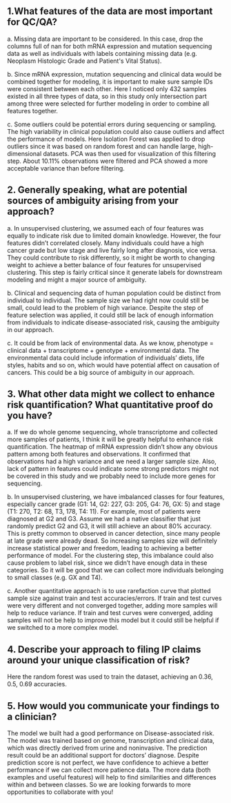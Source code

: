 ## 1.What features of the data are most important for QC/QA?
a.	Missing data are important to be considered. In this case, drop the columns full of nan for both mRNA expression and mutation sequencing data as well as individuals with labels containing missing data (e.g. Neoplasm Histologic Grade and Patient's Vital Status).

b. Since mRNA expression, mutation sequencing and clinical data would be combined together for modeling, it is important to make sure sample IDs were consistent between each other. Here I noticed only 432 samples existed in all three types of data, so in this study only intersection part among three were selected for further modeling in order to combine all features together.

c. Some outliers could be potential errors during sequencing or sampling. The high variability in clinical population could also cause outliers and affect the performance of models. Here Isolation Forest was applied to drop outliers since it was based on random forest and can handle large, high-dimensional datasets. PCA was then used for visualization of this filtering step. About 10.11% observations were filtered and PCA showed a more acceptable variance than before filtering.

## 2. Generally speaking, what are potential sources of ambiguity arising from your approach?
a. In unsupervised clustering, we assumed each of four features was equally to indicate risk due to limited domain knowledge. However, the four features didn’t correlated closely. Many individuals could have a high cancer grade but low stage and live fairly long after diagnosis, vice versa. They could contribute to risk differently, so it might be worth to changing weight to achieve a better balance of four features for unsupervised clustering. This step is fairly critical since it generate labels for downstream modeling and might a major source of ambiguity.

b. Clinical and sequencing data of human population could be distinct from individual to individual. The sample size we had right now could still be small, could lead to the problem of high variance. Despite the step of feature selection was applied, it could still be lack of enough information from individuals to indicate disease-associated risk, causing the ambiguity in our approach.


c. It could be from lack of environmental data. As we know, phenotype = clinical data + transcriptome + genotype + environmental data. The environmental data could include information of individuals’ diets, life styles, habits and so on, which would have potential affect on causation of cancers.  This could be a big source of ambiguity in our approach. 


## 3. What other data might we collect to enhance risk quantification? What quantitative proof do you have?
a. If we do whole genome sequencing, whole transcriptome and collected more samples of patients, I think it will be greatly helpful to enhance risk quantification. The heatmap of mRNA expression didn’t show any obvious pattern among both features and observations. It confirmed that observations had a high variance and we need a larger sample size. Also, lack of pattern in features could indicate some strong predictors might not be covered in this study and we probably need to include more genes for sequencing.

b. In unsupervised clustering, we have imbalanced classes for four features, especially cancer grade (G1: 14, G2: 227, G3: 205, G4: 76, GX: 5) and stage (T1: 270, T2: 68, T3, 178, T4: 11). For example, most of patients were diagnosed at G2 and G3. Assume we had a native classifier that just randomly predict G2 and G3, it will still achieve an about 80% accuracy. This is pretty common to observed in cancer detection, since many people at late grade were already dead. So increasing samples size will definitely increase statistical power and freedom, leading to achieving a better performance of model. For the clustering step, this imbalance could also cause problem to label risk, since we didn’t have enough data in these categories. So it will be good that we can collect more individuals belonging to small classes (e.g. GX and T4).

c. Another quantitative approach is to use rarefaction curve that plotted sample size against train and test accuracies/errors.  If train and test curves were very different and not converged together, adding more samples will help to reduce variance. If train and test curves were converged, adding samples will not be help to improve this model but it could still be helpful if we switched to a more complex model.


## 4. Describe your approach to filing IP claims around your unique classification of risk?
Here the random forest was used to train the dataset, achieving an 0.36, 0.5, 0.69 accuracies. 


## 5.	How would you communicate your findings to a clinician?
The model we built had a good performance on Disease-associated risk. The model was trained based on genome, transcription and clinical data, which was directly derived from urine and noninvasive. The prediction result could be an additional support for doctors’ diagnose. Despite prediction score is not perfect, we have confidence to achieve a better performance if we can collect more patience data. The more data (both examples and useful features) will help to find similarities and differences within and between classes.  So we are looking forwards to more opportunities to collaborate with you!

